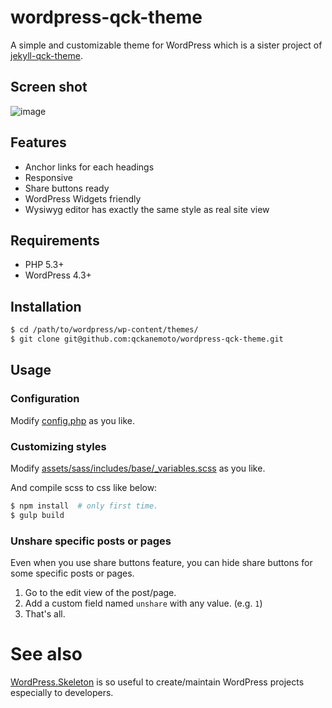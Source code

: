 # wordpress-qck-theme

A simple and customizable theme for WordPress which is a sister project of [jekyll-qck-theme](https://github.com/qckanemoto/jekyll-qck-theme).

## Screen shot

![image](https://cloud.githubusercontent.com/assets/4360663/10666510/fa4698a0-790c-11e5-9e6f-88f936cd630e.png)

## Features

* Anchor links for each headings
* Responsive
* Share buttons ready
* WordPress Widgets friendly
* Wysiwyg editor has exactly the same style as real site view

## Requirements

* PHP 5.3+
* WordPress 4.3+

## Installation

```bash
$ cd /path/to/wordpress/wp-content/themes/
$ git clone git@github.com:qckanemoto/wordpress-qck-theme.git
```

## Usage

### Configuration

Modify [config.php](config.php) as you like.

### Customizing styles

Modify [assets/sass/includes/base/\_variables.scss](assets/sass/includes/base/_variables.scss) as you like.

And compile scss to css like below:

```bash
$ npm install  # only first time.
$ gulp build
```

### Unshare specific posts or pages

Even when you use share buttons feature, you can hide share buttons for some specific posts or pages.

1. Go to the edit view of the post/page.
1. Add a custom field named `unshare` with any value. (e.g. `1`)
1. That's all.

# See also

[WordPress.Skeleton](https://github.com/qckanemoto/wordpress.skeleton) is so useful to create/maintain WordPress projects especially to developers.
